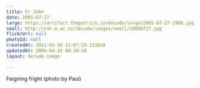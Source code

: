 ```yaml
---
title: Fr John
date: 2005-07-27
large: https://artifact.thepatrick.io/decade/large/2005-07-27-1960.jpg
small: http://cdn.m.ac.nz/decade/images/small/20050727.jpg
flickrUrl: null
photoId: null
createdAt: 2011-01-30 11:07:19.133838
updatedAt: 2006-04-18 00:38:18
layout: decade-image

---
```

Feigning fright (photo by Paul)
